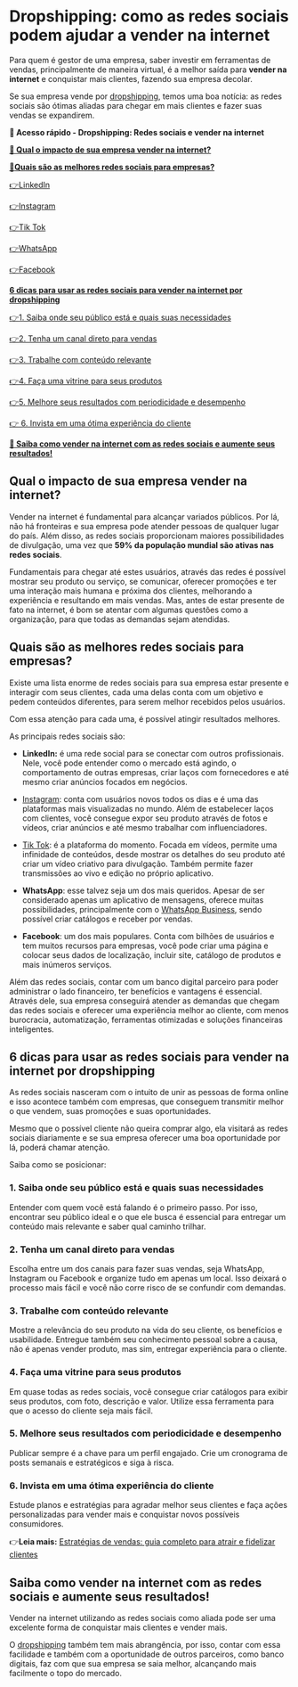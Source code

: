 # Dropshipping: como as redes sociais podem ajudar a vender na internet

Para quem é gestor de uma empresa, saber investir em ferramentas de vendas, principalmente de maneira virtual, é a melhor saída para **vender na internet** e conquistar mais clientes, fazendo sua empresa decolar.

Se sua empresa vende por [dropshipping](https://meubolso.mercadopago.com.br/dropshipping-explore-possibilidades-de-vender-mais-sem-estoque), temos uma boa notícia: as redes sociais são ótimas aliadas para chegar em mais clientes e fazer suas vendas se expandirem.

**💙 Acesso rápido - Dropshipping: Redes sociais e vender na internet**

**[🤔 Qual o impacto de sua empresa vender na internet?](#A)**

**[🤔](#A)[Quais são as melhores redes sociais para empresas?](#B)**

[](#C)[👉](#N)[LinkedIn](#C)

[](#D)[👉](#N)[Instagram](#D)

[](#E)[👉](#N)[Tik Tok](#E)

[](#F)[👉](#N)[WhatsApp](#F)

[](#G)[👉](#N)[Facebook](#G)

**[6 dicas para usar as redes sociais para vender na internet por dropshipping](#H)**

[](#I)[👉](#N)[1. Saiba onde seu público está e quais suas necessidades](#I)

[](#J)[👉](#N)[2. Tenha um canal direto para vendas](#J)

[](#K)[👉](#N)[3. Trabalhe com conteúdo relevante](#K)

[](#L)[👉](#N)[4. Faça uma vitrine para seus produtos](#L)

[](#M)[👉](#N)[5. Melhore seus resultados com periodicidade e desempenho](#M)

[👉 6. Invista em uma ótima experiência do cliente](#N)

**[💙 Saiba como vender na internet com as redes sociais e aumente seus resultados!](#O)**

[](#)
## Qual o impacto de sua empresa vender na internet?

Vender na internet é fundamental para alcançar variados públicos. Por lá, não há fronteiras e sua empresa pode atender pessoas de qualquer lugar do país. Além disso, as redes sociais proporcionam maiores possibilidades de divulgação, uma vez que **59% da população mundial são ativas nas redes sociais**.

Fundamentais para chegar até estes usuários, através das redes é possível mostrar seu produto ou serviço, se comunicar, oferecer promoções e ter uma interação mais humana e próxima dos clientes, melhorando a experiência e resultando em mais vendas. Mas, antes de estar presente de fato na internet, é bom se atentar com algumas questões como a organização, para que todas as demandas sejam atendidas.

[](#)
## Quais são as melhores redes sociais para empresas?

Existe uma lista enorme de redes sociais para sua empresa estar presente e interagir com seus clientes, cada uma delas conta com um objetivo e pedem conteúdos diferentes, para serem melhor recebidos pelos usuários.

Com essa atenção para cada uma, é possível atingir resultados melhores.

As principais redes sociais são:

[](#)

- **LinkedIn:** é uma rede social para se conectar com outros profissionais. Nele, você pode entender como o mercado está agindo, o comportamento de outras empresas, criar laços com fornecedores e até mesmo criar anúncios focados em negócios.

- [](#)[Instagram](https://meubolso.mercadopago.com.br/vender-pelo-instagram-os-maiores-desafios-e-como-supera-los): conta com usuários novos todos os dias e é uma das plataformas mais visualizadas no mundo. Além de estabelecer laços com clientes, você consegue expor seu produto através de fotos e vídeos, criar anúncios e até mesmo trabalhar com influenciadores.

- [](#)[Tik Tok](https://meubolso.mercadopago.com.br/tik-tok-ads-para-ecommerce): é a plataforma do momento. Focada em vídeos, permite uma infinidade de conteúdos, desde mostrar os detalhes do seu produto até criar um vídeo criativo para divulgação. Também permite fazer transmissões ao vivo e edição no próprio aplicativo.

- [](#)**WhatsApp**: esse talvez seja um dos mais queridos. Apesar de ser considerado apenas um aplicativo de mensagens, oferece muitas possibilidades, principalmente com o [WhatsApp Business](https://meubolso.mercadopago.com.br/impulsionar-vendas-com-whatsapp-business), sendo possível criar catálogos e receber por vendas.

- [](#)**Facebook**: um dos mais populares. Conta com bilhões de usuários e tem muitos recursos para empresas, você pode criar uma página e colocar seus dados de localização, incluir site, catálogo de produtos e mais inúmeros serviços.

Além das redes sociais, contar com um banco digital parceiro para poder administrar o lado financeiro, ter benefícios e vantagens é essencial. Através dele, sua empresa conseguirá atender as demandas que chegam das redes sociais e oferecer uma experiência melhor ao cliente, com menos burocracia, automatização, ferramentas otimizadas e soluções financeiras inteligentes.

[](#)
## 6 dicas para usar as redes sociais para vender na internet por dropshipping

As redes sociais nasceram com o intuito de unir as pessoas de forma online e isso acontece também com empresas, que conseguem transmitir melhor o que vendem, suas promoções e suas oportunidades.

Mesmo que o possível cliente não queira comprar algo, ela visitará as redes sociais diariamente e se sua empresa oferecer uma boa oportunidade por lá, poderá chamar atenção.

Saiba como se posicionar:

### 

[](#)
### 1. Saiba onde seu público está e quais suas necessidades

Entender com quem você está falando é o primeiro passo. Por isso, encontrar seu público ideal e o que ele busca é essencial para entregar um conteúdo mais relevante e saber qual caminho trilhar.

### 

[](#)
### 2. Tenha um canal direto para vendas

Escolha entre um dos canais para fazer suas vendas, seja WhatsApp, Instagram ou Facebook e organize tudo em apenas um local. Isso deixará o processo mais fácil e você não corre risco de se confundir com demandas.

### 

[](#)
### 3. Trabalhe com conteúdo relevante

Mostre a relevância do seu produto na vida do seu cliente, os benefícios e usabilidade. Entregue também seu conhecimento pessoal sobre a causa, não é apenas vender produto, mas sim, entregar experiência para o cliente.

### 

[](#)
### 4. Faça uma vitrine para seus produtos

Em quase todas as redes sociais, você consegue criar catálogos para exibir seus produtos, com foto, descrição e valor. Utilize essa ferramenta para que o acesso do cliente seja mais fácil.

### 

[](#)
### 5. Melhore seus resultados com periodicidade e desempenho

Publicar sempre é a chave para um perfil engajado. Crie um cronograma de posts semanais e estratégicos e siga à risca.

### 

[](#)
### 6. Invista em uma ótima experiência do cliente

Estude planos e estratégias para agradar melhor seus clientes e faça ações personalizadas para vender mais e conquistar novos possíveis consumidores.

👉**Leia mais:** [Estratégias de vendas: guia completo para atrair e fidelizar clientes](https://meubolso.mercadopago.com.br/estrategias-de-vendas)

[](#)
## Saiba como vender na internet com as redes sociais e aumente seus resultados!

Vender na internet utilizando as redes sociais como aliada pode ser uma excelente forma de conquistar mais clientes e vender mais.

O [dropshipping](https://meubolso.mercadopago.com.br/como-funciona-a-tributacao-no-dropshipping) também tem mais abrangência, por isso, contar com essa facilidade e também com a oportunidade de outros parceiros, como banco digitais, faz com que sua empresa se saia melhor, alcançando mais facilmente o topo do mercado.